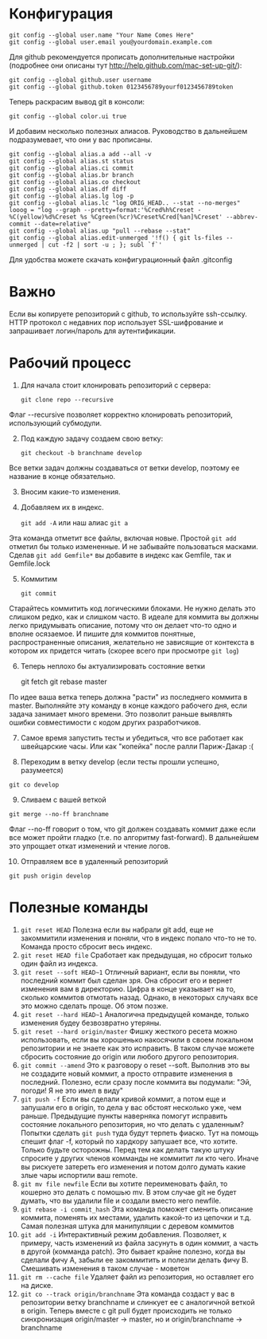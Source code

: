 Конфигурация
============

    git config --global user.name "Your Name Comes Here"
    git config --global user.email you@yourdomain.example.com

Для github рекомендуется прописать дополнительные настройки (подробнее они описаны тут http://help.github.com/mac-set-up-git/):

    git config --global github.user username
    git config --global github.token 0123456789yourf0123456789token

Теперь раскрасим вывод git в консоли:

    git config --global color.ui true

И добавим несколько полезных алиасов. Руководство в дальнейшем подразумевает, что они у вас прописаны.

    git config --global alias.a add --all -v
    git config --global alias.st status
    git config --global alias.ci commit
    git config --global alias.br branch
    git config --global alias.co checkout
    git config --global alias.df diff
    git config --global alias.lg log -p
    git config --global alias.lc "log ORIG_HEAD.. --stat --no-merges"
    looog = "log --graph --pretty=format:'%Cred%h%Creset -%C(yellow)%d%Creset %s %Cgreen(%cr)%Creset%Cred[%an]%Creset' --abbrev-commit --date=relative"
    git config --global alias.up "pull --rebase --stat"
    git config --global alias.edit-unmerged '!f() { git ls-files --unmerged | cut -f2 | sort -u ; }; subl `f`'

Для удобства можете скачать конфигурационный файл .gitconfig

Важно
=====

Если вы копируете репозиторий с github, то используйте ssh-ссылку. HTTP протокол с недавних пор использует SSL-шифрование и запрашивает логин/пароль для аутентификации.

Рабочий процесс
===============

1. Для начала стоит клонировать репозиторий с сервера:

    `git clone repo --recursive`

  Флаг --recursive позволяет корректно клонировать репозиторий, использующий субмодули.

2. Под каждую задачу создаем свою ветку:

    `git checkout -b branchname develop`

  Все ветки задач должны создаваться от ветки develop, поэтому ее название в конце обязательно.

3. Вносим какие-то изменения.

4. Добавляем их в индекс.

    `git add -A` или наш алиас `git a`

  Эта команда отметит все файлы, включая новые. Простой `git add` отметил бы только измененные. И не забывайте пользоваться масками. Сделав `git add Gemfile*` вы добавите в индекс как Gemfile, так и Gemfile.lock

5. Коммитим

    `git commit`

  Старайтесь коммитить код логическими блоками. Не нужно делать это слишком редко, как и слишком часто. В идеале для коммита вы должны легко придумывать описание, потому что он делает что-то одно и вполне осязаемое. И пишите для коммитов понятные, распространенные описания, желательно не зависящие от контекста в котором их придется читать (скорее всего при просмотре `git log`)

6. Теперь неплохо бы актуализировать состояние ветки

    git fetch
    git rebase master

  По идее ваша ветка теперь должна "расти" из последнего коммита в master. Выполняйте эту команду в конце каждого рабочего дня, если задача занимает много времени. Это позволит раньше выявлять ошибки совместимости с кодом других разработчиков.

7. Самое время запустить тесты и убедиться, что все работает как швейцарские часы. Или как "копейка" после ралли Париж-Дакар :(

8. Переходим в ветку develop (если тесты прошли успешно, разумеется)

  `git co develop`

9. Сливаем с вашей веткой

  `git merge --no-ff branchname`

  Флаг --no-ff говорит о том, что git должен создавать коммит даже если все может пройти гладко (т.е. по алгоритму fast-forward). В дальнейшем это упрощает откат изменений и чтение логов.

10. Отправляем все в удаленный репозиторий

  `git push origin develop`

Полезные команды
================

1. `git reset HEAD`
  Полезна если вы набрали git add, еще не закоммитили изменения и поняли, что в индекс попало что-то не то. Команда просто сбросит весь индекс.
2. `git reset HEAD file`
  Сработает как предыдущая, но сбросит только один файл из индекса.
3. `git reset --soft HEAD~1`
  Отличный вариант, если вы поняли, что последний коммит был сделан зря. Она сбросит его и вернет изменения вам в директорию. Цифра в конце указывает на то, сколько коммитов отмотать назад. Однако, в некоторых случаях все это можно сделать проще. Об этом позже.
4. `git reset --hard HEAD~1`
  Аналогична предыдущей команде, только изменения будеу безвозвратно утеряны.
5. `git reset --hard origin/master`
  Фишку жесткого ресета можно использовать, если вы хорошенько накосячили в своем локальном репозитории и не знаете как это исправить. В таком случае можете сбросить состояние до origin или любого другого репозитория.
6. `git commit --amend`
  Это к разговору о reset --soft. Выполнив это вы не создадите новый коммит, а просто отправите изменения в последний. Полезно, если сразу после коммита вы подумали: "Эй, погоди! Я не это имел в виду"
7. `git push -f`
  Если вы сделали кривой коммит, а потом еще и запушали его в origin, то дела у вас обстоят несколько уже, чем раньше. Предыдущие пункты наверняка помогут исправить состояние локального репозитория, но что делать с удаленным? Попытки сделать `git push` туда будут терпеть фиаско. Тут на помощь спешит флаг -f, который по хардкору запушает все, что хотите. Только будьте осторожны. Перед тем как делать такую штуку спросите у других членов комманды не коммитит ли кто чего. Иначе вы рискуете затереть его изменения и потом долго думать какие злые чары испортили ваш remote.
8. `git mv file newfile`
  Если вы хотите переименовать файл, то кошерно это делать с помошью mv. В этом случае git не будет думать, что вы удалили file и создали вместо него newfile.
9. `git rebase -i commit_hash`
  Эта команда поможет сменить описание коммита, поменять их местами, удалить какой-то из цепочки и т.д. Самая полезная штука для манипуляции с деревом коммитов
10. `git add -i`
  Интерактивный режим добавления. Позволяет, к примеру, часть изменений из файла засунуть в один коммит, а часть в другой (комманда patch). Это бывает крайне полезно, когда вы сделали фичу A, забыли ее закоммитить и полезли делать фичу B. Смешивать изменения в таком случае - моветон
11. `git rm --cache file`
  Удаляет файл из репозитория, но оставляет его на диске.
12. `git co --track origin/branchname`
  Эта команда создаст у вас в репозитории ветку branchname и слинкует ее с аналогичной веткой в origin. Теперь вместе с git pull будет происходить не только синхронизация origin/master -> master, но и origin/branchname -> branchname